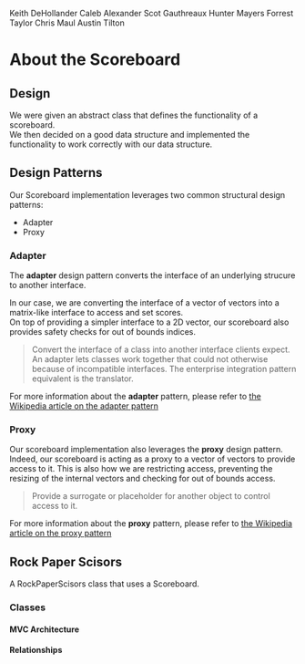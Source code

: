Keith DeHollander
Caleb Alexander
Scot Gauthreaux
Hunter Mayers
Forrest Taylor 
Chris Maul
Austin Tilton

# About the Scoreboard

## Design

We were given an abstract class that defines the functionality of a scoreboard.  
We then decided on a good data structure and implemented the functionality to work correctly with our data structure.


## Design Patterns

Our Scoreboard implementation leverages two common structural design patterns:  
- Adapter  
- Proxy

### Adapter

The **adapter** design pattern converts the interface of an underlying strucure to another interface.  

In our case, we are converting the interface of a vector of vectors into a matrix-like interface to access and set scores.  
On top of providing a simpler interface to a 2D vector, our scoreboard also provides safety checks for out of bounds indices.

>Convert the interface of a class into another interface clients expect. An adapter lets classes work together that could not otherwise because of incompatible interfaces. The enterprise integration pattern equivalent is the translator.  

For more information about the **adapter** pattern, please refer to [the Wikipedia article on the adapter pattern](https://en.wikipedia.org/wiki/Adapter_pattern)

### Proxy

Our scoreboard implementation also leverages the **proxy** design pattern.  
Indeed, our scoreboard is acting as a proxy to a vector of vectors to provide access to it. This is also how we are restricting access, preventing the resizing of the internal vectors and checking for out of bounds access.

>Provide a surrogate or placeholder for another object to control access to it.  

For more information about the **proxy** pattern, please refer to [the Wikipedia article on the proxy pattern](https://en.wikipedia.org/wiki/Proxy_pattern)


## Rock Paper Scisors

A RockPaperScisors class that uses a Scoreboard. 

### Classes
#### MVC Architecture
#### Relationships
